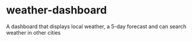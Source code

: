 # weather-dashboard
A dashboard that displays local weather, a 5-day forecast and can search weather in other cities
